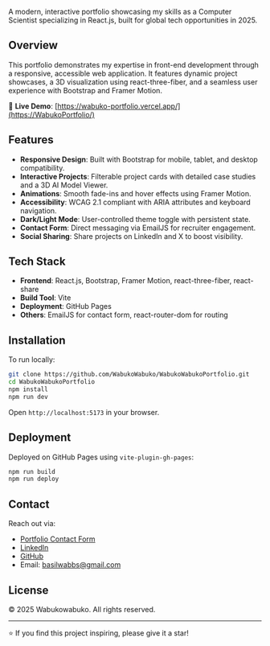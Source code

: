  A modern, interactive portfolio showcasing my skills as a Computer Scientist specializing in React.js, built for global tech opportunities in 2025.

## Overview

 This portfolio demonstrates my expertise in front-end development through a responsive, accessible web application. It features dynamic project showcases, a 3D visualization using react-three-fiber, and a seamless user experience with Bootstrap and Framer Motion.

 🔗 **Live Demo**: [https://wabuko-portfolio.vercel.app/](https://WabukoPortfolio/)

 ## Features

 - **Responsive Design**: Built with Bootstrap for mobile, tablet, and desktop compatibility.
 - **Interactive Projects**: Filterable project cards with detailed case studies and a 3D AI Model Viewer.
 - **Animations**: Smooth fade-ins and hover effects using Framer Motion.
 - **Accessibility**: WCAG 2.1 compliant with ARIA attributes and keyboard navigation.
 - **Dark/Light Mode**: User-controlled theme toggle with persistent state.
 - **Contact Form**: Direct messaging via EmailJS for recruiter engagement.
 - **Social Sharing**: Share projects on LinkedIn and X to boost visibility.

 ## Tech Stack

 - **Frontend**: React.js, Bootstrap, Framer Motion, react-three-fiber, react-share
 - **Build Tool**: Vite
 - **Deployment**: GitHub Pages
 - **Others**: EmailJS for contact form, react-router-dom for routing

 ## Installation

 To run locally:

 ```bash
 git clone https://github.com/WabukoWabuko/WabukoWabukoPortfolio.git
 cd WabukoWabukoPortfolio
 npm install
 npm run dev
 ```

 Open `http://localhost:5173` in your browser.

 ## Deployment

 Deployed on GitHub Pages using `vite-plugin-gh-pages`:

 ```bash
 npm run build
 npm run deploy
 ```

 ## Contact

 Reach out via:
 - [Portfolio Contact Form](https://wabuko-portfolio.vercel.app/contact)
 - [LinkedIn](https://www.linkedin.com/in/wabuko-wabuko-431669209/)
 - [GitHub](https://github.com/WabukoWabuko)
 - Email: basilwabbs@gmail.com

 ## License

 © 2025 Wabukowabuko. All rights reserved.

 ---

 ⭐ If you find this project inspiring, please give it a star!

